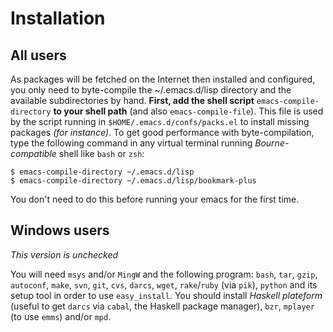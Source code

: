 Installation
============

All users
---------

As packages will be fetched on the Internet then installed and configured, you only need to byte-compile the ~/.emacs.d/lisp directory and the available subdirectories by hand. **First, add the shell script** `emacs-compile-directory` **to your shell path** (and also `emacs-compile-file`). This file is used by the script running in `$HOME/.emacs.d/confs/packs.el` to install missing packages *(for instance)*. To get good performance with byte-compilation, type the following command in any virtual terminal running *Bourne-compatible* shell like `bash` or `zsh`:

    $ emacs-compile-directory ~/.emacs.d/lisp
    $ emacs-compile-directory ~/.emacs.d/lisp/bookmark-plus

You don't need to do this before running your emacs for the first time.

Windows users
-------------

*This version is unchecked*

You will need `msys` and/or `MingW` and the following program: `bash`, `tar`, `gzip`, `autoconf`, `make`, `svn`, `git`, `cvs`, `darcs`, `wget`, `rake`/`ruby` (via `pik`), `python` and its setup tool in order to use `easy_install`. You should install *Haskell plateform* (useful to get `darcs` via `cabal`, the Haskell package manager), `bzr`, `mplayer` (to use `emms`) and/or `mpd`.
